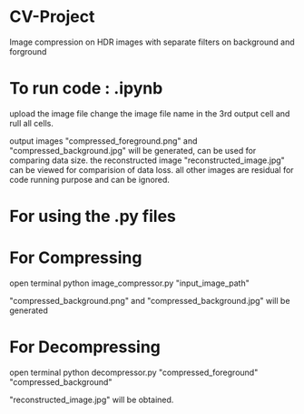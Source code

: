 # CV-Project
Image compression on HDR images with separate filters on background and forground


# To run code : .ipynb

upload the image file 
change the image file name in the 3rd output cell
and rull all cells.

output images "compressed_foreground.png" and "compressed_background.jpg" will be generated, can be used for comparing data size.
the reconstructed image "reconstructed_image.jpg" can be viewed for comparision of data loss.
all other images are residual for code running purpose and can be ignored.

# For using the .py files

# For Compressing
open terminal 
    python image_compressor.py "input_image_path"

"compressed_background.png" and "compressed_background.jpg" will be generated

# For Decompressing 
open terminal
    python decompressor.py "compressed_foreground" "compressed_background"

"reconstructed_image.jpg" will be obtained.
